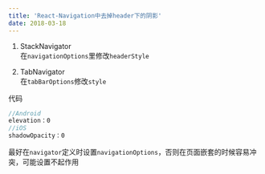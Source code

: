 ```yaml
---
title: 'React-Navigation中去掉header下的阴影'
date: 2018-03-18
---
```


1. StackNavigator  
   在`navigationOptions`里修改`headerStyle`

2. TabNavigator  
   在`tabBarOptions`修改`style`

代码

```jsx
//Android
elevation：0
//iOS
shadowOpacity：0
```

最好在`navigator`定义时设置`navigationOptions`，否则在页面嵌套的时候容易冲突，可能设置不起作用
